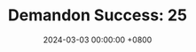 ---
title: "Demandon Success: 25"
date: 2024-03-03 00:00:00 +0800
categories: [Blogging]
tag: [Blogging]
image: https://pbs.twimg.com/media/GHK0nWXW0AAq9l9?format=jpg&name=large
---